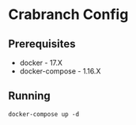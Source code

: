 # Crabranch Config

## Prerequisites

* docker - 17.X
* docker-compose - 1.16.X

## Running

    docker-compose up -d